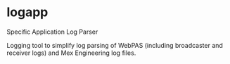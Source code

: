 # logapp
Specific Application Log Parser

Logging tool to simplify log parsing of WebPAS (including broadcaster and receiver logs) and Mex Engineering log files. 
